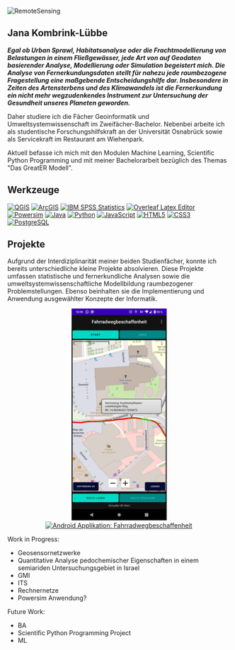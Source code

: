![RemoteSensing](https://github.com/JanaK-L/private/blob/main/Banner.png)

## Jana Kombrink-Lübbe
**_Egal ob Urban Sprawl, Habitatsanalyse oder die Frachtmodellierung von Belastungen in einem Fließgewässer, jede Art von auf Geodaten basierender Analyse, Modellierung oder Simulation begeistert mich. Die Analyse von Fernerkundungsdaten stellt für nahezu jede raumbezogene Fragestellung eine maßgebende Entscheidungshilfe dar. Insbesondere in Zeiten des Artensterbens und des Klimawandels ist die Fernerkundung ein nicht mehr wegzudenkendes Instrument zur Untersuchung der Gesundheit unseres Planeten geworden._**

Daher studiere ich die Fächer Geoinformatik und Umweltsystemwissenschaft im Zweifächer-Bachelor. Nebenbei arbeite ich als studentische Forschungshilfskraft an der Universität Osnabrück sowie als Servicekraft im Restaurant am Wiehenpark.

Aktuell befasse ich mich mit den Modulen Machine Learning, Scientific Python Programming und mit meiner Bachelorarbeit bezüglich des Themas "Das GreatER Modell".

## **Werkzeuge**
<p align="left">
<a href="https://www.qgis.org/de/site/" target="_blank" rel="noreferrer"><img src="https://upload.wikimedia.org/wikipedia/commons/9/91/QGIS_logo_new.svg" width="36" height="36" alt="QGIS" title="QGIS" /></a>
<a href="https://www.esri.com/de-de/arcgis/about-arcgis/overview" target="_blank" rel="noreferrer"><img src="https://github.com/JanaK-L/private/blob/main/arcgis.png" width="36" height="36" alt="ArcGIS" title="ArcGIS"/></a>
<a href="https://www.ibm.com/de-de/products/spss-statistics" target="_blank" rel="noreferrer"><img src="https://github.com/JanaK-L/private/blob/main/spss.png" width="36" height="36" alt="IBM SPSS Statistics" title="IBM SPSS Statistics" /></a>
<a href="https://www.overleaf.com/project" target="_blank" rel="noreferrer"><img src="https://images.ctfassets.net/nrgyaltdicpt/h9dpHuVys19B1sOAWvbP6/5f8d4c6d051f63e4ba450befd56f9189/ologo_square_colour_light_bg.svg" width="36" height="36" alt="Overleaf Latex Editor" title="Overleaf Latex Editor"/></a>
<a href="https://powersim.com/" target="_blank" rel="noreferrer"><img src="https://github.com/JanaK-L/private/blob/main/Powersim.png" width="36" height="36" alt="Powersim" title="Powersim"/></a>
<a href="https://www.oracle.com/java/" target="_blank" rel="noreferrer"><img src="https://raw.githubusercontent.com/danielcranney/readme-generator/main/public/icons/skills/java-colored.svg" width="36" height="36" alt="Java" title="Java" /></a>
<a href="https://www.python.org/" target="_blank" rel="noreferrer"><img src="https://raw.githubusercontent.com/danielcranney/readme-generator/main/public/icons/skills/python-colored.svg" width="36" height="36" alt="Python" title="Python" /></a>
<a href="https://developer.mozilla.org/en-US/docs/Web/JavaScript" target="_blank" rel="noreferrer"><img src="https://raw.githubusercontent.com/danielcranney/readme-generator/main/public/icons/skills/javascript-colored.svg" width="36" height="36" alt="JavaScript" title="JavaScript" /></a>
<a href="https://developer.mozilla.org/en-US/docs/Glossary/HTML5" target="_blank" rel="noreferrer"><img src="https://raw.githubusercontent.com/danielcranney/readme-generator/main/public/icons/skills/html5-colored.svg" width="36" height="36" alt="HTML5" title="HTML" /></a>
<a href="https://www.w3.org/TR/CSS/#css" target="_blank" rel="noreferrer"><img src="https://raw.githubusercontent.com/danielcranney/readme-generator/main/public/icons/skills/css3-colored.svg" width="36" height="36" alt="CSS3" title="CSS" /></a>
<a href="https://www.postgresql.org/" target="_blank" rel="noreferrer"><img src="https://raw.githubusercontent.com/danielcranney/readme-generator/main/public/icons/skills/postgresql-colored.svg" width="36" height="36" alt="PostgreSQL" title="PostgreSQL" /></a>
</p>


## **Projekte**
Aufgrund der Interdiziplinarität meiner beiden Studienfächer, konnte ich bereits unterschiedliche kleine Projekte absolvieren. Diese Projekte umfassen statistische und fernerkundliche Analysen sowie die umweltsystemwissenschaftliche Modellbildung raumbezogener Problemstellungen. Ebenso beinhalten sie die Implementierung und Anwendung ausgewählter Konzepte der Informatik.

<p align="center">
<a href="https://github.com/JanaK-L/AndroidApp_InternationalRoughnessIndex#readme" target="_blank" rel="noreferrer"><img src="https://github.com/JanaK-L/AndroidApp_InternationalRoughnessIndex/blob/main/images/klasse4.jpg" width="215" alt="Android Applikation: Fahrradwegbeschaffenheit" title="Android Applikation: Fahrradwegbeschaffenheit"/></a>
<a href="https://github.com/JanaK-L/App_MeROS#readme" target="_blank" rel="noreferrer"><img src="https://github.com/JanaK-L/App_MeROS/blob/main/images/MeROS2.png" width="245" alt="Android Applikation: Fahrradwegbeschaffenheit" title="Applikation: MeROS - Meldesystem Radfahrender in Osnabrück"/></a>



Work in Progress:
* Geosensornetzwerke
* Quantitative Analyse pedochemischer Eigenschaften in einem semiariden Untersuchungsgebiet in Israel
* GMI
* ITS
* Rechnernetze
* Powersim Anwendung?

Future Work:
* BA
* Scientific Python Programming Project
* ML
